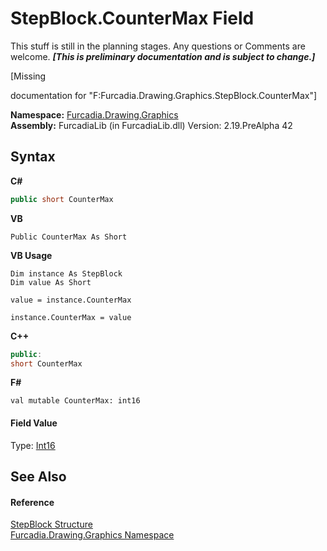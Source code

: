 # StepBlock.CounterMax Field
This stuff is still in the planning stages. Any questions or Comments are welcome. _**\[This is preliminary documentation and is subject to change.\]**_

\[Missing <summary> documentation for "F:Furcadia.Drawing.Graphics.StepBlock.CounterMax"\]

**Namespace:**&nbsp;<a href="N_Furcadia_Drawing_Graphics">Furcadia.Drawing.Graphics</a><br />**Assembly:**&nbsp;FurcadiaLib (in FurcadiaLib.dll) Version: 2.19.PreAlpha 42

## Syntax

**C#**<br />
``` C#
public short CounterMax
```

**VB**<br />
``` VB
Public CounterMax As Short
```

**VB Usage**<br />
``` VB Usage
Dim instance As StepBlock
Dim value As Short

value = instance.CounterMax

instance.CounterMax = value
```

**C++**<br />
``` C++
public:
short CounterMax
```

**F#**<br />
``` F#
val mutable CounterMax: int16
```


#### Field Value
Type: <a href="http://msdn2.microsoft.com/en-us/library/e07e6fds" target="_blank">Int16</a>

## See Also


#### Reference
<a href="T_Furcadia_Drawing_Graphics_StepBlock">StepBlock Structure</a><br /><a href="N_Furcadia_Drawing_Graphics">Furcadia.Drawing.Graphics Namespace</a><br />